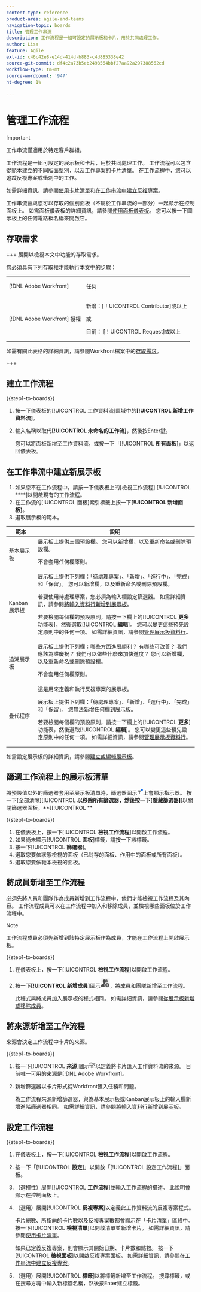 ```yaml
---
content-type: reference
product-area: agile-and-teams
navigation-topic: boards
title: 管理工作串流
description: 工作流程是一組可設定的展示板和卡片，用於共同處理工作。
author: Lisa
feature: Agile
exl-id: c46c42e8-e14d-414d-b883-c4d885338e42
source-git-commit: df4c2a73b5eb2498564bbf27aa92a297388562cd
workflow-type: tm+mt
source-wordcount: '947'
ht-degree: 1%

---
```


# 管理工作流程

>[!IMPORTANT]
>
>工作串流僅適用於特定客戶群組。

工作流程是一組可設定的展示板和卡片，用於共同處理工作。 工作流程可以包含從範本建立的不同版面型別，以及工作專案的卡片清單。 在工作流程中，您可以追蹤反複專案或衝刺中的工作。

如需詳細資訊，請參閱[使用卡片清單](/help/quicksilver/agile/use-boards-agile-planning-tools/use-card-list.md)和[在工作串流中建立反複專案](/help/quicksilver/agile/use-boards-agile-planning-tools/create-an-iteration-in-workstream.md)。

工作串流會與您可以存取的個別面板（不屬於工作串流的一部分）一起顯示在控制面板上。 如需面板儀表板的詳細資訊，請參閱[使用面板儀表板](/help/quicksilver/agile/get-started-with-boards/use-boards-page.md)。 您可以按一下圖示板上的任何電路板名稱來開啟它。

## 存取需求

+++ 展開以檢視本文中功能的存取需求。

您必須具有下列存取權才能執行本文中的步驟：

<table style="table-layout:auto"> 
 <col> 
 <col> 
 <tbody> 
  <tr> 
   <td role="rowheader">[!DNL Adobe Workfront]</td> 
   <td> <p>任何</p> </td> 
  </tr> 
  <tr> 
   <td role="rowheader">[!DNL Adobe Workfront] 授權</td> 
   <td> 
   <p>新增：[！UICONTROL Contributor]或以上</p> 
   <p>或</p>
   <p>目前： [！UICONTROL Request]或以上</p>
   </td> 
  </tr> 
 </tbody> 
</table>

如需有關此表格的詳細資訊，請參閱Workfront檔案中的[存取需求](/help/quicksilver/administration-and-setup/add-users/access-levels-and-object-permissions/access-level-requirements-in-documentation.md)。

+++

## 建立工作流程

{{step1-to-boards}}

1. 按一下儀表板的[!UICONTROL 工作資料流]區域中的&#x200B;**[!UICONTROL 新增工作資料流]**。
1. 輸入名稱以取代&#x200B;**[!UICONTROL 未命名的工作流]**，然後按Enter鍵。

   您可以將面板新增至工作資料流，或按一下「[!UICONTROL **所有面板**]」以返回儀表板。

## 在工作串流中建立新展示板

1. 如果您不在工作流程中，請按一下儀表板上的[檢視工作流程] [!UICONTROL ****]&#x200B;以開啟現有的工作流程。
1. 在工作流的[!UICONTROL 面板]索引標籤上按一下&#x200B;**[!UICONTROL 新增面板]**。
1. 選取展示板的範本。

| 範本 | 說明 |
|---------|----------|
| 基本展示板 | 展示板上提供三個預設欄。 您可以新增欄，以及重新命名或刪除預設欄。 <p>不會套用任何欄原則。 |
| Kanban 展示板 | 展示板上提供下列欄：「待處理專案」、「新增」、「進行中」、「完成」和「保留」。 您可以新增欄，以及重新命名或刪除預設欄。<p>若要使用待處理專案，您必須為輸入欄設定篩選器。 如需詳細資訊，請參閱[將輸入資料行新增到展示板](/help/quicksilver/agile/use-boards-agile-planning-tools/add-intake-column-to-board.md)。 <p>若要檢閱每個欄的預設原則，請按一下欄上的&#x200B;[!UICONTROL **更多**&#x200B;功能表]，然後選取&#x200B;[!UICONTROL **編輯**]。 您可以變更這些預先設定原則中的任何一項。 如需詳細資訊，請參閱[管理展示板資料行](/help/quicksilver/agile/get-started-with-boards/manage-board-columns.md)。 |
| 追溯展示板 | 展示板上提供下列欄：哪些方面進展順利？ 有哪些可改善？ 我們應該為誰慶祝？ 我們可以做些什麼來加快進度？ 您可以新增欄，以及重新命名或刪除預設欄。 <p>不會套用任何欄原則。 |
| 疊代程序 | 這是用來定義和執行反複專案的展示板。 <p>展示板上提供下列欄：「待處理專案」、「新增」、「進行中」、「完成」和「保留」。 您無法新增任何欄到展示板。 <p>若要檢閱每個欄的預設原則，請按一下欄上的&#x200B;[!UICONTROL **更多**]&#x200B;功能表，然後選取&#x200B;[!UICONTROL **編輯**]。 您可以變更這些預先設定原則中的任何一項。 如需詳細資訊，請參閱[管理展示板資料行](/help/quicksilver/agile/get-started-with-boards/manage-board-columns.md)。 |

如需設定展示板的詳細資訊，請參閱[建立或編輯展示板](/help/quicksilver/agile/get-started-with-boards/create-edit-board.md)。

## 篩選工作流程上的展示板清單

將預設值以外的篩選器套用至展示板清單時，篩選器圖示![已套用篩選器](assets/boards-filterapplied-30x30.png)上會顯示指示器。 按一下[全部清除][!UICONTROL **以移除所有篩選器，然後按一下[隱藏篩選器]**]&#x200B;以關閉篩選器面板。**][!UICONTROL **

{{step1-to-boards}}

1. 在儀表板上，按一下&#x200B;[!UICONTROL **檢視工作流程**]&#x200B;以開啟工作流程。
1. 如果尚未顯示&#x200B;[!UICONTROL **面板**]&#x200B;標籤，請按一下該標籤。
1. 按一下&#x200B;[!UICONTROL **篩選器**]。
1. 選取您要依狀態檢視的面板（已封存的面板、作用中的面板或所有面板）。
1. 選取您要依範本檢視的面板。

## 將成員新增至工作流程

必須先將人員和團隊作為成員新增到工作流程中，他們才能檢視工作流程及其內容。 工作流程成員可以在工作流程中加入和移除成員，並檢視哪些面板位於工作流程中。

>[!NOTE]
>
>工作流程成員必須先新增到該特定展示板作為成員，才能在工作流程上開啟展示板。

{{step1-to-boards}}

1. 在儀表板上，按一下&#x200B;[!UICONTROL **檢視工作流程**]&#x200B;以開啟工作流程。
1. 按一下&#x200B;**[!UICONTROL 新增成員]**&#x200B;圖示![新增成員](assets/boards-addmember-spectrum-25x25.png)，將成員和團隊新增至工作流程。

   此程式與將成員加入展示板的程式相同。 如需詳細資訊，請參閱[從展示板新增或移除成員](/help/quicksilver/agile/get-started-with-boards/add-members-to-board.md)。

## 將來源新增至工作流程

來源會決定工作流程中卡片的來源。

{{step1-to-boards}}

1. 按一下&#x200B;[!UICONTROL **來源**]&#x200B;圖示![來源圖示](assets/sources-icon.png)以定義將卡片匯入工作資料流的來源。 目前唯一可用的來源是[!DNL Adobe Workfront]。
1. 新增篩選器以卡片形式從Workfront匯入任務和問題。

   為工作流程來源新增篩選器，與為基本展示板或Kanban展示板上的輸入欄新增進階篩選器相同。 如需詳細資訊，請參閱[將輸入資料行新增到展示板](/help/quicksilver/agile/use-boards-agile-planning-tools/add-intake-column-to-board.md)。

## 設定工作流程

{{step1-to-boards}}

1. 在儀表板上，按一下&#x200B;[!UICONTROL **檢視工作流程**]&#x200B;以開啟工作流程。
1. 按一下「[!UICONTROL **設定**]」以開啟「[!UICONTROL 設定工作流程]」面板。
1. （選擇性）展開&#x200B;[!UICONTROL **工作流程**]&#x200B;並輸入工作流程的描述。 此說明會顯示在控制面板上。
1. （選用）展開&#x200B;[!UICONTROL **反複專案**]&#x200B;以定義此工作資料流的反複專案程式。

   卡片總數、所指向的卡片數以及反複專案數都會顯示在「卡片清單」區段中。 按一下&#x200B;[!UICONTROL **檢視清單**]&#x200B;以開啟清單並新增卡片。 如需詳細資訊，請參閱[使用卡片清單](/help/quicksilver/agile/use-boards-agile-planning-tools/use-card-list.md)。

   如果已定義反複專案，則會顯示其開始日期、卡片數和點數。 按一下&#x200B;[!UICONTROL **檢視面板**]&#x200B;以開啟反複專案面板。 如需詳細資訊，請參閱[在工作串流中建立反複專案](/help/quicksilver/agile/use-boards-agile-planning-tools/create-an-iteration-in-workstream.md)。

1. （選用）展開&#x200B;[!UICONTROL **標籤**]&#x200B;以將標籤新增至工作流程。 搜尋標籤，或在搜尋方塊中輸入新標簽名稱，然後按Enter建立標籤。
